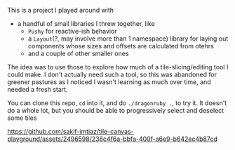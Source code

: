 This is a project I played around with
- a handful of small libraries I threw together, like
  - `Pushy` for reactive-ish behavior
  - a `Layout`(?, may involve more than 1 namespace) library for laying out components whose sizes and offsets are calculated from otehrs
  - and a couple of other smaller ones

The idea was to use those to explore how much of a tile-slicing/editing tool I could make. I don't actually need such a tool, so this was abandoned for greener pastures as I noticed I wasn't learning as much over time, and needed a fresh start.

You can clone this repo, `cd` into it, and do `./dragonruby .`, to try it. It doesn't do a whole lot, but you should be able to progressively select and deselect some tiles


https://github.com/sakif-imtiaz/tile-canvas-playground/assets/2496598/236c4f6a-bbfa-400f-a6e9-b642ec4b87cd

